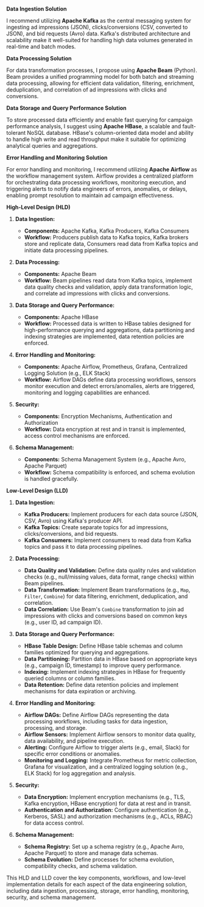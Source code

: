 **Data Ingestion Solution**

I recommend utilizing **Apache Kafka** as the central messaging system for ingesting ad impressions (JSON), clicks/conversions (CSV, converted to JSON), and bid requests (Avro) data. Kafka's distributed architecture and scalability make it well-suited for handling high data volumes generated in real-time and batch modes.

**Data Processing Solution**

For data transformation processes, I propose using **Apache Beam** (Python). Beam provides a unified programming model for both batch and streaming data processing, allowing for efficient data validation, filtering, enrichment, deduplication, and correlation of ad impressions with clicks and conversions.

**Data Storage and Query Performance Solution**

To store processed data efficiently and enable fast querying for campaign performance analysis, I suggest using **Apache HBase**, a scalable and fault-tolerant NoSQL database. HBase's column-oriented data model and ability to handle high write and read throughput make it suitable for optimizing analytical queries and aggregations.

**Error Handling and Monitoring Solution**

For error handling and monitoring, I recommend utilizing **Apache Airflow** as the workflow management system. Airflow provides a centralized platform for orchestrating data processing workflows, monitoring execution, and triggering alerts to notify data engineers of errors, anomalies, or delays, enabling prompt resolution to maintain ad campaign effectiveness.

**High-Level Design (HLD)**

1. **Data Ingestion:**
   - **Components:** Apache Kafka, Kafka Producers, Kafka Consumers
   - **Workflow:** Producers publish data to Kafka topics, Kafka brokers store and replicate data, Consumers read data from Kafka topics and initiate data processing pipelines.

2. **Data Processing:**
   - **Components:** Apache Beam
   - **Workflow:** Beam pipelines read data from Kafka topics, implement data quality checks and validation, apply data transformation logic, and correlate ad impressions with clicks and conversions.

3. **Data Storage and Query Performance:**
   - **Components:** Apache HBase
   - **Workflow:** Processed data is written to HBase tables designed for high-performance querying and aggregations, data partitioning and indexing strategies are implemented, data retention policies are enforced.

4. **Error Handling and Monitoring:**
   - **Components:** Apache Airflow, Prometheus, Grafana, Centralized Logging Solution (e.g., ELK Stack)
   - **Workflow:** Airflow DAGs define data processing workflows, sensors monitor execution and detect errors/anomalies, alerts are triggered, monitoring and logging capabilities are enhanced.

5. **Security:**
   - **Components:** Encryption Mechanisms, Authentication and Authorization
   - **Workflow:** Data encryption at rest and in transit is implemented, access control mechanisms are enforced.

6. **Schema Management:**
   - **Components:** Schema Management System (e.g., Apache Avro, Apache Parquet)
   - **Workflow:** Schema compatibility is enforced, and schema evolution is handled gracefully.

**Low-Level Design (LLD)**

1. **Data Ingestion:**
   - **Kafka Producers:** Implement producers for each data source (JSON, CSV, Avro) using Kafka's producer API.
   - **Kafka Topics:** Create separate topics for ad impressions, clicks/conversions, and bid requests.
   - **Kafka Consumers:** Implement consumers to read data from Kafka topics and pass it to data processing pipelines.

2. **Data Processing:**
   - **Data Quality and Validation:** Define data quality rules and validation checks (e.g., null/missing values, data format, range checks) within Beam pipelines.
   - **Data Transformation:** Implement Beam transformations (e.g., `Map`, `Filter`, `Combine`) for data filtering, enrichment, deduplication, and correlation.
   - **Data Correlation:** Use Beam's `Combine` transformation to join ad impressions with clicks and conversions based on common keys (e.g., user ID, ad campaign ID).

3. **Data Storage and Query Performance:**
   - **HBase Table Design:** Define HBase table schemas and column families optimized for querying and aggregations.
   - **Data Partitioning:** Partition data in HBase based on appropriate keys (e.g., campaign ID, timestamp) to improve query performance.
   - **Indexing:** Implement indexing strategies in HBase for frequently queried columns or column families.
   - **Data Retention:** Define data retention policies and implement mechanisms for data expiration or archiving.

4. **Error Handling and Monitoring:**
   - **Airflow DAGs:** Define Airflow DAGs representing the data processing workflows, including tasks for data ingestion, processing, and storage.
   - **Airflow Sensors:** Implement Airflow sensors to monitor data quality, data availability, and pipeline execution.
   - **Alerting:** Configure Airflow to trigger alerts (e.g., email, Slack) for specific error conditions or anomalies.
   - **Monitoring and Logging:** Integrate Prometheus for metric collection, Grafana for visualization, and a centralized logging solution (e.g., ELK Stack) for log aggregation and analysis.

5. **Security:**
   - **Data Encryption:** Implement encryption mechanisms (e.g., TLS, Kafka encryption, HBase encryption) for data at rest and in transit.
   - **Authentication and Authorization:** Configure authentication (e.g., Kerberos, SASL) and authorization mechanisms (e.g., ACLs, RBAC) for data access control.

6. **Schema Management:**
   - **Schema Registry:** Set up a schema registry (e.g., Apache Avro, Apache Parquet) to store and manage data schemas.
   - **Schema Evolution:** Define processes for schema evolution, compatibility checks, and schema validation.

This HLD and LLD cover the key components, workflows, and low-level implementation details for each aspect of the data engineering solution, including data ingestion, processing, storage, error handling, monitoring, security, and schema management.
